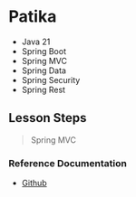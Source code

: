 # Patika
- Java 21
- Spring Boot
- Spring MVC 
- Spring Data
- Spring Security
- Spring Rest

## Lesson Steps 
> Spring MVC

### Reference Documentation
* [Github](https://github.com/beyzzakurt/PatikaSpringBoot)
